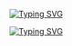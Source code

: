 [![Typing SVG](https://readme-typing-svg.demolab.com?font=Fira+Code&pause=1000&random=false&width=435&lines=Govindraj+Ingle)](https://git.io/typing-svg)

[![Typing SVG](https://readme-typing-svg.demolab.com?font=Fira+Code&pause=1000&random=false&width=435&lines=Java+Developer)](https://git.io/typing-svg)
